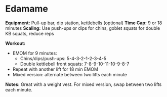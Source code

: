 # Edamame

**Equipment:** Pull-up bar, dip station, kettlebells (optional)
**Time Cap:** 9 or 18 minutes
**Scaling:** Use push-ups or dips for chins, goblet squats for double KB squats, reduce reps

**Workout:**
- EMOM for 9 minutes:
  - Chins/dips/push-ups: 5-4-3-2-1-2-3-4-5
  - Double kettlebell front squats: 7-8-9-10-11-10-9-8-7
- Repeat with another lift for 18 min EMOM
- Mixed version: alternate between two lifts each minute

**Notes:**
Great with a weight vest. For mixed version, swap between two lifts each minute.
